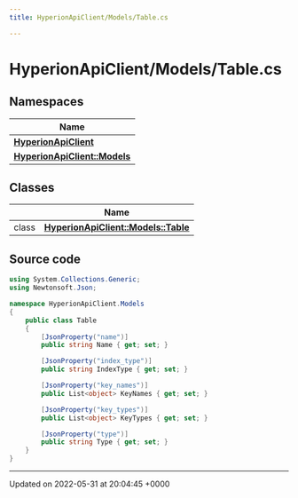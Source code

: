 ```yaml
---
title: HyperionApiClient/Models/Table.cs

---
```


# HyperionApiClient/Models/Table.cs



## Namespaces

| Name           |
| -------------- |
| **[HyperionApiClient](/Namespaces/namespace_hyperion_api_client.md)**  |
| **[HyperionApiClient::Models](/Namespaces/namespace_hyperion_api_client_1_1_models.md)**  |

## Classes

|                | Name           |
| -------------- | -------------- |
| class | **[HyperionApiClient::Models::Table](/Classes/class_hyperion_api_client_1_1_models_1_1_table.md)**  |




## Source code

```csharp
using System.Collections.Generic;
using Newtonsoft.Json;

namespace HyperionApiClient.Models
{
    public class Table
    {
        [JsonProperty("name")]
        public string Name { get; set; }

        [JsonProperty("index_type")]
        public string IndexType { get; set; }

        [JsonProperty("key_names")]
        public List<object> KeyNames { get; set; }

        [JsonProperty("key_types")]
        public List<object> KeyTypes { get; set; }

        [JsonProperty("type")]
        public string Type { get; set; }
    }
}
```


-------------------------------

Updated on 2022-05-31 at 20:04:45 +0000
